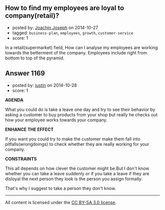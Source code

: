 ## How to find my employees are loyal to company(retail)?

- posted by: [Joachin Joseph](https://stackexchange.com/users/3577751/joachin-joseph) on 2014-10-27
- tagged: `business-plan`, `employees`, `growth`, `customer-service`
- score: 1

In a retail(supermarket) field, How can I analyse my employees are working towards the betterment of the company. Employees include right from bottom to top of the pyramid. 


## Answer 1169

- posted by: [justin](https://stackexchange.com/users/4920466/justin) on 2014-10-28
- score: 1

**AGENDA**

What you could do is take a leave one day and try to see their behavior by asking a customer to buy products from your shop but really he checks out how your employee works towards your company.

**ENHANCE THE EFFECT**

If you want you could try to make the customer make them fall into pitfalls(wrongdoings) to check whether they are really working for your company.


**CONSTRAINTS**

This all depends on how clever the customer might be.But I don't know whether you can take a leave suddenly or if you take a leave if they are disloyal the next person they look is the person you assign formally.

That's why I suggest to take a person they don't know.



---

All content is licensed under the [CC BY-SA 3.0 license](https://creativecommons.org/licenses/by-sa/3.0/).
